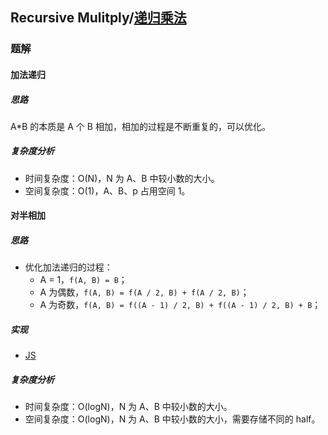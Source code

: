 ## Recursive Mulitply/[递归乘法](https://leetcode-cn.com/problems/recursive-mulitply-lcci/)

### 题解
#### 加法递归
##### 思路
A*B 的本质是 A 个 B 相加，相加的过程是不断重复的，可以优化。

##### 复杂度分析
+ 时间复杂度：O(N)，N 为 A、B 中较小数的大小。
+ 空间复杂度：O(1)，A、B、p 占用空间 1。

#### 对半相加
##### 思路
+ 优化加法递归的过程：
  - A = 1，`f(A, B) = B`；
  - A 为偶数，`f(A, B) = f(A / 2, B) + f(A / 2, B)`；
  - A 为奇数，`f(A, B) = f((A - 1) / 2, B) + f((A - 1) / 2, B) + B`；

##### 实现
+ [JS](../../codes/js/problems/lcci/0805-recursive-mulitply.js)

##### 复杂度分析
+ 时间复杂度：O(logN)，N 为 A、B 中较小数的大小。
+ 空间复杂度：O(logN)，N 为 A、B 中较小数的大小，需要存储不同的 half。